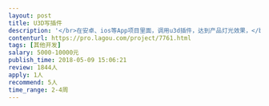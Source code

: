 ```yaml
---                
layout: post       
title: U3D写插件           
description: '</br>在安卓、ios等App项目里面，调用u3d插件，达到产品灯光效果，</br>产品对象：灯具</br>场景：白天和晚上特效</br>要求：在灯具产品上面模拟灯光效果，如开灯的时候，发出的是白光或者黄色光线，</br>多个灯具的灯光下会出现相互叠加效果。在白天模式和夜晚没事下呈现不同视觉效果</br></br>最终：将u3d写成插件包格式</br>'     
contenturl: https://pro.lagou.com/project/7761.html      
tags: [其他开发]            
salary: 5000-10000元          
publish_time: 2018-05-09 15:06:21         
review: 1844人                   
apply: 1人                   
recommend: 5人                   
time_range: 2-4周              
---                 
```

